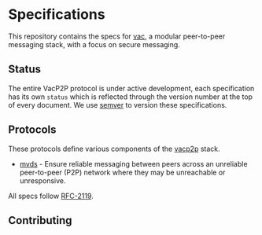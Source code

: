 # Specifications

This repository contains the specs for [vac](https://vac.dev), a modular peer-to-peer messaging stack, with a focus on secure messaging.

## Status

The entire VacP2P protocol is under active development, each specification has its own `status` which is reflected through the version number at the top of every document. We use [semver](https://semver.org/) to version these specifications.

## Protocols

These protocols define various components of the [vacp2p](https://vac.dev) stack.

 - [mvds](./mvds.md) - Ensure reliable messaging between peers across an unreliable peer-to-peer (P2P) network where they may be unreachable or unresponsive.
 
<!-- @Todo put this in a better place !-->
All specs follow [RFC-2119](https://tools.ietf.org/html/rfc2119).

## Contributing
